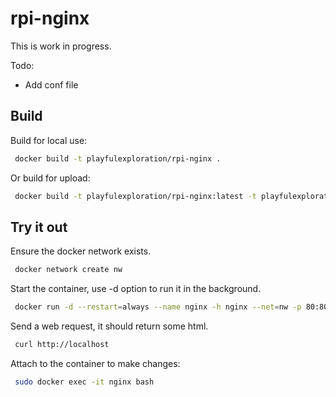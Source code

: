 # rpi-nginx

This is work in progress.

Todo:
* Add conf file

## Build
Build for local use:
```bash
 docker build -t playfulexploration/rpi-nginx .
```

Or build for upload:
```bash
 docker build -t playfulexploration/rpi-nginx:latest -t playfulexploration/rpi-nginx:v0.1 .
```

## Try it out
Ensure the docker network exists.
```bash
 docker network create nw
```
Start the container, use -d option to run it in the background.
```bash
 docker run -d --restart=always --name nginx -h nginx --net=nw -p 80:80 -p 443:443 playfulexploration/rpi-nginx
```
Send a web request, it should return some html.
```bash
 curl http://localhost
```
Attach to the container to make changes:
```bash
 sudo docker exec -it nginx bash
```
